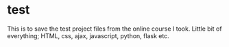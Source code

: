# test
This is to save the test project files from the online course I took.
Little bit of everything; HTML, css, ajax, javascript, python, flask etc.
